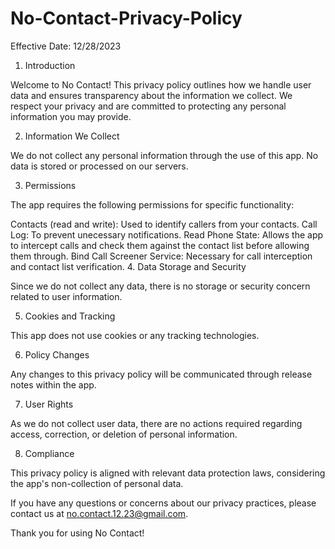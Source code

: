 # No-Contact-Privacy-Policy

Effective Date: 12/28/2023

1. Introduction

Welcome to No Contact! This privacy policy outlines how we handle user data and ensures transparency about the information we collect. We respect your privacy and are committed to protecting any personal information you may provide.

2. Information We Collect

We do not collect any personal information through the use of this app. No data is stored or processed on our servers.

3. Permissions

The app requires the following permissions for specific functionality:

Contacts (read and write): Used to identify callers from your contacts.
Call Log: To prevent unecessary notifications.
Read Phone State: Allows the app to intercept calls and check them against the contact list before allowing them through.
Bind Call Screener Service: Necessary for call interception and contact list verification.
4. Data Storage and Security

Since we do not collect any data, there is no storage or security concern related to user information.

5. Cookies and Tracking

This app does not use cookies or any tracking technologies.

6. Policy Changes

Any changes to this privacy policy will be communicated through release notes within the app.

7. User Rights

As we do not collect user data, there are no actions required regarding access, correction, or deletion of personal information.

8. Compliance

This privacy policy is aligned with relevant data protection laws, considering the app's non-collection of personal data.

If you have any questions or concerns about our privacy practices, please contact us at no.contact.12.23@gmail.com.

Thank you for using No Contact!

